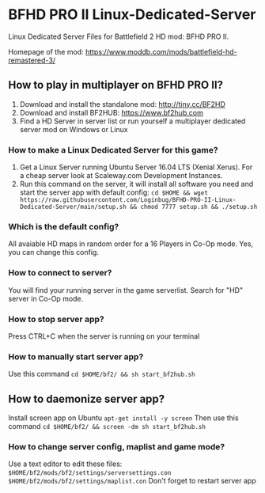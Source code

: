 # BFHD PRO II Linux-Dedicated-Server

Linux Dedicated Server Files for Battlefield 2 HD mod: BFHD PRO II.

Homepage of the mod:
https://www.moddb.com/mods/battlefield-hd-remastered-3/

## How to play in multiplayer on BFHD PRO II?
1) Download and install the standalone mod: http://tiny.cc/BF2HD
2) Download and install BF2HUB: https://www.bf2hub.com
3) Find a HD Server in server list or run yourself a multiplayer dedicated server mod on Windows or Linux

### How to make a Linux Dedicated Server for this game?
1) Get a Linux Server running Ubuntu Server 16.04 LTS (Xenial Xerus). For a cheap server look at Scaleway.com Development Instances. 
2) Run this command on the server, it will install all software you need and start the server app with default config:
```cd $HOME && wget https://raw.githubusercontent.com/Loginbug/BFHD-PRO-II-Linux-Dedicated-Server/main/setup.sh && chmod 7777 setup.sh && ./setup.sh```

### Which is the default config?
All avaiable HD maps in random order for a 16 Players in Co-Op mode. Yes, you can change this config.

### How to connect to server?
You will find your running server in the game serverlist. Search for "HD" server in Co-Op mode.

### How to stop server app?
Press CTRL+C when the server is running on your terminal

### How to manually start server app?
Use this command
```cd $HOME/bf2/ && sh start_bf2hub.sh```

## How to daemonize server app?
Install screen app on Ubuntu
```apt-get install -y screen```
Then use this command
```cd $HOME/bf2/ && screen -dm sh start_bf2hub.sh```

### How to change server config, maplist and game mode?
Use a text editor to edit these files:
``` $HOME/bf2/mods/bf2/settings/serversettings.con```
``` $HOME/bf2/mods/bf2/settings/maplist.con```
Don't forget to restart server app
